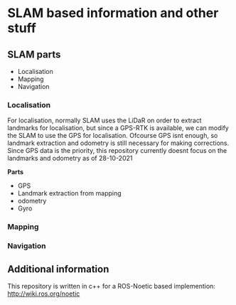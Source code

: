# SLAM based information and other stuff

## SLAM parts

- Localisation
- Mapping
- Navigation

### Localisation 

For localisation, normally SLAM uses the LiDaR on order to extract landmarks for localisation, but since a GPS-RTK is available, we can modify the SLAM to use the GPS for localisation. Ofcourse GPS isnt enough, so landmark extraction and odometry is still necessary for making corrections. Since GPS data is the priority, this repository currently doesnt focus on the landmarks and odometry as of 28-10-2021

**Parts**

- GPS
- Landmark extraction from mapping
- odometry
- Gyro

### Mapping



### Navigation


## Additional information

This repository is written in c++ for a ROS-Noetic based implemention: http://wiki.ros.org/noetic
